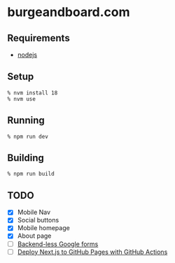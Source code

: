 # burgeandboard.com

## Requirements

* [nodejs](https://nodejs.org)

## Setup

```
% nvm install 18
% nvm use
```

## Running

```
% npm run dev
```

## Building

```
% npm run build
```

## TODO
* [x] Mobile Nav
* [x] Social buttons
* [x] Mobile homepage
* [x] About page
* [ ] [Backend-less Google forms](https://medium.com/swlh/creating-a-backend-less-contact-form-using-google-forms-852157dcbdbb)
* [ ] [Deploy Next.js to GitHub Pages with GitHub Actions](https://github.com/gregrickaby/nextjs-github-pages)
